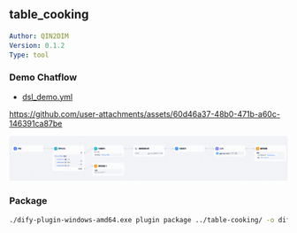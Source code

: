 ## table_cooking

```yaml
Author: QIN2DIM
Version: 0.1.2
Type: tool
```

### Demo Chatflow

- [dsl_demo.yml](_assets/table-cooking.yml)
  
https://github.com/user-attachments/assets/60d46a37-48b0-471b-a60c-146391ca87be


![image-20250321154044819](_assets/image-20250321154044819.png)


### Package

```bash
./dify-plugin-windows-amd64.exe plugin package ../table-cooking/ -o difypkg/table-cooking-0.1.2.difypkg
```
